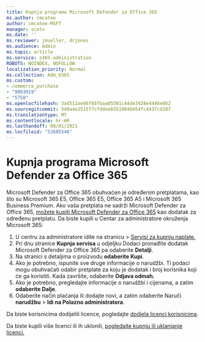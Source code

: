 ```yaml
---
title: Kupnja programa Microsoft Defender za Office 365
ms.author: cmcatee
author: cmcatee-MSFT
manager: scotv
ms.date: ''
ms.reviewer: jmueller, drjones
ms.audience: Admin
ms.topic: article
ms.service: o365-administration
ROBOTS: NOINDEX, NOFOLLOW
localization_priority: Normal
ms.collection: Adm_O365
ms.custom:
- commerce_purchase
- "9003019"
- "5758"
ms.openlocfilehash: 3ad512ae86f68fbaa05501c44de3428e4446e862
ms.sourcegitcommit: 540a4e2515f7cfddee65519046454fc4437cd287
ms.translationtype: MT
ms.contentlocale: hr-HR
ms.lasthandoff: 08/01/2021
ms.locfileid: "53685546"
---
```

# <a name="purchase-microsoft-defender-for-office-365"></a>Kupnja programa Microsoft Defender za Office 365

Microsoft Defender za Office 365 obuhvaćen je određenim pretplatama, kao što su Microsoft 365 E5, Office 365 E5, Office 365 A5 i Microsoft 365 Business Premium. Ako vaša pretplata ne sadrži Microsoft Defender za Office 365, [možete kupiti Microsoft Defender za Office 365](/microsoft-365/security/office-365-security/office-365-atp) kao dodatak za određenu pretplatu. Da biste kupili u Centar za administratore okruženja Microsoft 365:

1. U centru za administratore idite na stranicu  >  [Servisi za kupnju naplate.](https://go.microsoft.com/fwlink/p/?linkid=868433)
2. Pri dnu stranice **Kupnja servisa** u odjeljku Dodaci pronađite dodatak Microsoft Defender za Office 365 pa odaberite  **Detalji**.
3. Na stranici s detaljima o proizvodu **odaberite Kupi**.
4. Ako je potrebno, ispunite sve druge informacije o narudžbi. Ti podaci mogu obuhvaćati odabir pretplate za koju je dodatak i broj korisnika koji će ga koristiti. Kada završite, odaberite **Odjava odmah.**
5. Ako je potrebno, pregledajte informacije o narudžbi i cijenama, a zatim **odaberite Dalje**.
6. Odaberite način plaćanja ili dodajte novi, a zatim odaberite Naruči **narudžbu**  >  **Idi na Polazno administratora**.

Da biste korisnicima dodijelili licence, pogledajte [dodjela licenci korisnicima](/microsoft-365/admin/manage/assign-licenses-to-users).

Da biste kupili više licenci ili ih uklonili, [pogledajte kupnju ili uklanjanje licenci.](/microsoft-365/commerce/licenses/buy-licenses#buy-or-remove-licenses-for-your-business-subscription)